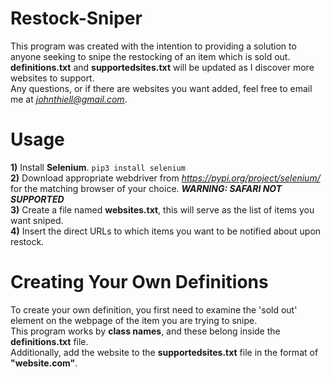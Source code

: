 # Restock-Sniper
This program was created with the intention to providing a solution to anyone seeking to snipe the restocking of an item which is sold out.\
**definitions.txt** and **supportedsites.txt** will be updated as I discover more websites to support.\
Any questions, or if there are websites you want added, feel free to email me at *johnthiell@gmail.com*.

# Usage
**1)** Install **Selenium**. `pip3 install selenium`\
**2)** Download appropriate webdriver from *https://pypi.org/project/selenium/* for the matching browser of your choice. ***WARNING: SAFARI NOT SUPPORTED***\
**3)** Create a file named **websites.txt**, this will serve as the list of items you want sniped.\
**4)** Insert the direct URLs to which items you want to be notified about upon restock.

# Creating Your Own Definitions
To create your own definition, you first need to examine the 'sold out' element on the webpage of the item you are trying to snipe.\
This program works by **class names**, and these belong inside the **definitions.txt** file.\
Additionally, add the website to the **supportedsites.txt** file in the format of **"website.com"**.
